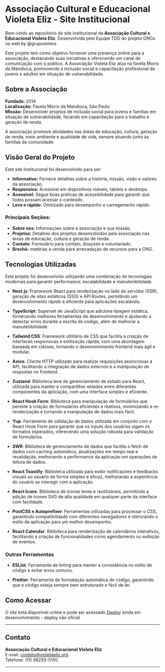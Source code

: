 # Associação Cultural e Educacional Violeta Eliz - Site Institucional

Bem-vindo ao repositório do site institucional da **Associação Cultural e Educacional Violeta Eliz**. Desenvolvida pelo Equipe TDD do projeto ONGs na web by @gruposimios

Este projeto tem como objetivo fornecer uma presença online para a associação, destacando suas iniciativas e oferecendo um canal de comunicação com o público. A Associação Violeta Eliz atua na favela Morro da Mandioca, promovendo a inclusão social e capacitação profissional de jovens e adultos em situação de vulnerabilidade.

## Sobre a Associação

**Fundada:** 2014  
**Localização:** Favela Morro da Mandioca, São Paulo  
**Missão:** Desenvolver projetos de inclusão social para jovens e famílias em situação de vulnerabilidade, focando em capacitação para o trabalho e geração de renda.

A associação promove atividades nas áreas de educação, cultura, geração de renda, meio ambiente e qualidade de vida, sempre atuando junto às famílias da comunidade.

## Visão Geral do Projeto

Este site institucional foi desenvolvido para ser:

- **Informativo:** Fornece detalhes sobre a história, missão, visão e valores da associação.
- **Responsivo:** Acessível em dispositivos móveis, tablets e desktops.
- **Acessível:** Segue boas práticas de acessibilidade para garantir que todos possam acessar o conteúdo.
- **Leve e rápido:** Otimizado para desempenho e carregamento rápido.

### Principais Seções:

- **Sobre nós:** Informações sobre a associação e sua missão.
- **Projetos:** Detalhes dos projetos desenvolvidos pela associação nas áreas de educação, cultura e geração de renda.
- **Contato:** Formulário para contato, doações e voluntariado.
- **Brechó:** matérias a venda para arrecadação de recursos para a ONG.

## Tecnologias Utilizadas

Este projeto foi desenvolvido utilizando uma combinação de tecnologias modernas para garantir performance, escalabilidade e manutenibilidade.

- **Next.js**: Framework React para renderização no lado do servidor (SSR), geração de sites estáticos (SSG) e API Routes, permitindo um desenvolvimento rápido e eficiente para aplicações escaláveis.

- **TypeScript**: Superset de JavaScript que adiciona tipagem estática, fornecendo melhores ferramentas de desenvolvimento e ajudando a detectar erros durante a escrita do código, além de melhorar a manutenibilidade.

- **Tailwind CSS**: Framework utilitário de CSS que facilita a criação de interfaces responsivas e estilização rápida, com uma abordagem baseada em classes, tornando o desenvolvimento frontend mais ágil e modular.

- **Axios**: Cliente HTTP utilizado para realizar requisições assíncronas à API, facilitando a integração de dados externos e a manipulação de respostas no frontend.

- **Zustand**: Biblioteca leve de gerenciamento de estado para React, utilizada para manter e compartilhar estados entre diferentes componentes da aplicação, com uma interface simples e eficiente.

- **React Hook Form**: Biblioteca para manipulação de formulários que permite a criação de formulários eficientes e reativos, minimizando a re-renderização e tornando a manipulação de dados mais fácil.

- **Yup**: Ferramenta de validação de dados utilizada em conjunto com o React Hook Form para garantir que os inputs dos usuários sigam os formatos esperados, oferecendo uma solução robusta para validação de formulários.

- **SWR**: Biblioteca de gerenciamento de dados que facilita o fetch de dados com caching automático, atualizações em tempo real e revalidação, melhorando a performance da aplicação em operações de leitura de dados.

- **React Toastify**: Biblioteca utilizada para exibir notificações e feedbacks visuais ao usuário de forma simples e eficaz, melhorando a experiência do usuário ao interagir com a aplicação.

- **React Icons**: Biblioteca de ícones leves e reutilizáveis, permitindo a adição de ícones SVG de alta qualidade em qualquer parte da interface com facilidade.

- **PostCSS e Autoprefixer**: Ferramentas utilizadas para processar o CSS, garantindo compatibilidade com diferentes navegadores e otimizando o estilo da aplicação para um melhor desempenho.

- **React Calendar**: Biblioteca para renderização de calendários interativos, facilitando a criação de funcionalidades como agendamento ou exibição de eventos.

### Outras Ferramentas

- **ESLint**: Ferramenta de linting para manter a consistência no estilo de código e evitar erros comuns.

- **Prettier**: Ferramenta de formatação automática de código, garantindo que o código esteja sempre bem estruturado e fácil de ler.

## Como Acessar

O site está disponível online e pode ser acessado [Deploy](https://aceve-website-development.vercel.app/)
ainda em desenvolvimento - deploy não oficial

---

## Contato

**Associação Cultural e Educacional Violeta Eliz**  
E-mail: contato@violetaeliz.org  
Telefone: (11) 98293-5150

---
